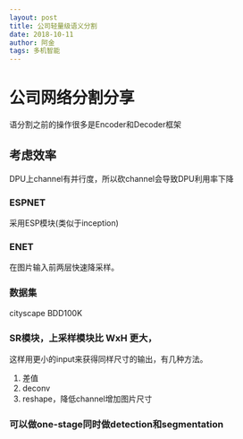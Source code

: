 ```yaml
---
layout: post
title: 公司轻量级语义分割
date: 2018-10-11
author: 阿金
tags: 多机智能
---
```


# 公司网络分割分享

语分割之前的操作很多是Encoder和Decoder框架

## 考虑效率

DPU上channel有并行度，所以砍channel会导致DPU利用率下降

### ESPNET

采用ESP模块(类似于inception)

### ENET

在图片输入前两层快速降采样。


### 数据集
cityscape
BDD100K

### SR模块，上采样模块比 WxH 更大，

这样用更小的input来获得同样尺寸的输出，有几种方法。

1. 差值
1. deconv
3. reshape，降低channel增加图片尺寸

###  可以做one-stage同时做detection和segmentation

